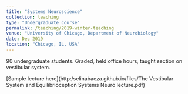 ```yaml
---
title: "Systems Neuroscience"
collection: teaching
type: "Undergraduate course"
permalink: /teaching/2019-winter-teaching
venue: "University of Chicago, Department of Neurobiology"
date: Dec 2019
location: "Chicago, IL, USA"
---
```


90 undergraduate students. Graded, held office hours, taught section on vestibular system.

[Sample lecture here](http:/selinabaeza.github.io/files/The Vestibular System and Equilibrioception Systems Neuro lecture.pdf)

